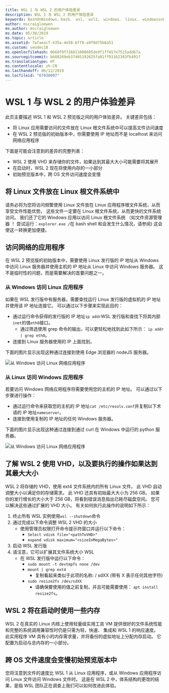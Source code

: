 ```yaml
---
title: WSL 1 与 WSL 2 的用户体验差异
description: WSL 1 与 WSL 2 的用户体验差异
keywords: BashOnWindows，bash、 wsl、 wsl2、 windows、 linux、 windowssubsystem、 ubuntu、 debian、 suse、 windows 10 的 windows 子系统
author: mscraigloewen
ms.author: mscraigloewen
ms.date: 05/30/2019
ms.topic: article
ms.assetid: 7afaeacf-435a-4e58-bff0-a9f0d75b8a51
ms.custom: seodec18
ms.openlocfilehash: 0660f9f726811008685de9f1ff457e7515add67a
ms.sourcegitcommit: bb88269eb37405192625fa81ff91162393fb491f
ms.translationtype: HT
ms.contentlocale: zh-CN
ms.lasthandoff: 06/12/2019
ms.locfileid: "67038097"
---
```

# <a name="user-experience-changes-between-wsl-1-and-wsl-2"></a>WSL 1 与 WSL 2 的用户体验差异

此页主要描述 WSL 1 和 WSL 2 预览版之间的用户体验差异。 关键差异包括：

- 将 Linux 应用需要访问的文件放在 Linux 根文件系统中可以提高文件访问速度
- 在 WSL 2 预览版的初始版本中，你需要使用 IP 地址而不是 localhost 来访问网络应用程序

下面是可能会注意到的差异的完整列表：

- WSL 2 使用 VHD 来存储你的文件，如果达到其最大大小可能需要将其展开
- 在启动时，WSL 2 现在将使用内存的一小部分
- 初始预览版本中，跨 OS 文件访问速度会变慢

## <a name="place-your-linux-files-in-your-linux-root-file-system"></a>将 Linux 文件放在 Linux 根文件系统中
请务必将为您将访问频繁使用 Linux 文件放在 Linux 应用程序根文件系统，从而享受文件性能优势。 这些文件一定要在 Linux 根文件系统，从而更快的文件系统访问。 我们还了它的 Windows 应用以访问 Linux 根文件系统 （如文件资源管理器 ！ 尝试运行：`explorer.exe /`在 bash shell 和会发生什么情况，请参阅) 这会使这一转换更加便捷。 

## <a name="accessing-network-applications"></a>访问网络的应用程序
在 WSL 2 预览版的初始版本中，需要使用 Linux 发行版的 IP 地址从 Windows 中访问 Linux 服务器并使用主机的 IP 地址从 Linux 中访问 Windows 服务器。 这不是临时性的问题，而是需要解决的首要问题之一。

### <a name="accessing-linux-applications-from-windows"></a>从 Windows 访问 Linux 应用程序
如果在 WSL 发行版中有服务器，需要查找运行 Linux 发行版的虚拟机的 IP 地址并使用该 IP 地址连接它。 可以通过以下步骤来实现此目的：

- 通过运行命令获得的发行版的 IP 地址`ip addr`WSL 发行版和查找下将其内部`inet`的值`eth0`接口。
   - 通过筛选使用 grep 命令的输出，可以更轻松地找到此如下所示： `ip addr | grep eth0`。
- 连接到 Linux 服务器使用的 IP 上面找到。

下面的图片显示出现这种通过连接到使用 Edge 浏览器的 nodeJS 服务器。

![从 Windows 访问 Linux 网络应用程序](media/wsl2-network-w2l.jpg)

### <a name="accessing-windows-applications-from-linux"></a>从 Linux 访问 Windows 应用程序
若要访问 Windows 网络应用程序将需要使用您的主机的 IP 地址。 可以通过以下步骤进行操作：

- 通过运行命令来获取您的主机的 IP 地址`cat /etc/resolv.conf`并复制以下术语的 IP 地址`nameserver`。 
- 连接到使用复制的 IP 地址的任何 Windows 服务器。

下面的图片显示出现这种通过连接到通过 curl 在 Windows 中运行的 python 服务器。 

![从 Windows 访问 Linux 网络应用程序](media/wsl2-network-l2w.png)

## <a name="understanding-wsl-2-uses-a-vhd-and-what-to-do-if-you-reach-its-max-size"></a>了解 WSL 2 使用 VHD，以及要执行的操作如果达到其最大大小
WSL 2 将存储的 VHD，使用 ext4 文件系统内的所有 Linux 文件。 此 VHD 自动调整大小以满足你的存储需求。 此 VHD 还具有初始最大大小为 256 GB。 如果你的发行增长的大小大于 256 GB，将看到错误消息指出已耗尽磁盘空间。 您可以解决这些通过扩展的 VHD 大小。 有关如何执行此操作的说明如下所示：

1. 终止所有 WSL 实例使用`wsl --shutdown`命令
2. 通过完成以下命令调整 WSL 2 VHD 的大小
   - 使用管理员权限打开命令提示符窗口并运行以下命令：
      - `Select vdisk file="<pathToVHD>"`
      - `expand vdisk maximum="<sizeInMegaBytes>"`
3. 启动 WSL 发行版
4. 请注意，它可以扩展其文件系统大小 WSL
   - 在 WSL 发行版中运行以下命令：
      - `sudo mount -t devtmpfs none /dev`
      - `mount | grep ext4`
         - 复制看起来类似于此项的名称: / sdXX (带有 X 表示任何其他字符)
      - `sudo resize2fs /dev/sdXX`
         - 请确保要使用的值之前复制，并且可能需要使用： `apt install resize2fs`。

## <a name="wsl-2-will-use-some-memory-on-startup"></a>WSL 2 将在启动时使用一些内存
WSL 2 在真实的 Linux 内核上使用轻量级实用工具 VM 提供很好的文件系统性能和完整的系统调用兼容性时仍是只需为轻，快速、 集成和 WSL 1 的响应速度。 此实用程序 VM 具有小的内存需求量，并将备份的虚拟地址上分配内存启动。 它配置为启动与总内存的一小部分。

## <a name="cross-os-file-speed-will-be-slower-in-initial-preview-builds"></a>跨 OS 文件速度会变慢初始预览版本中
您将注意到文件的速度比 WSL 1 从 Linux 应用程序，或从 Windows 应用程序访问 Linux 文件访问 Windows 文件时。 这是在 WSL 2 中，体系结构的更改的结果，是指 WSL 团队正在调查上我们可以如何改进此体验。